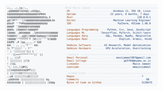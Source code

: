<picture>
  <source srcset="https://raw.githubusercontent.com/mmazinjameel/mmazinjameel/main/dark_mode.svg?v=1747066396" media="(prefers-color-scheme: dark)">
  <img src="https://raw.githubusercontent.com/mmazinjameel/mmazinjameel/main/light_mode.svg?v=1747066396">
</picture>
